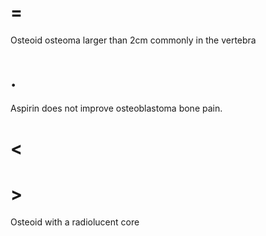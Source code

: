 # =

Osteoid osteoma larger than 2cm commonly in the vertebra

# .

Aspirin does not improve osteoblastoma bone pain.

# <

# >

Osteoid with a radiolucent core
